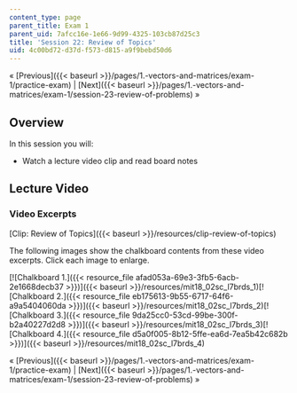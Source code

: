 ```yaml
---
content_type: page
parent_title: Exam 1
parent_uid: 7afcc16e-1e66-9d99-4325-103cb87d25c3
title: 'Session 22: Review of Topics'
uid: 4c00bd72-d37d-f573-d815-a9f9bebd50d6
---
```


« [Previous]({{< baseurl >}}/pages/1.-vectors-and-matrices/exam-1/practice-exam) | [Next]({{< baseurl >}}/pages/1.-vectors-and-matrices/exam-1/session-23-review-of-problems) »

Overview
--------

In this session you will:

*   Watch a lecture video clip and read board notes

Lecture Video
-------------

### Video Excerpts

[Clip: Review of Topics]({{< baseurl >}}/resources/clip-review-of-topics)

The following images show the chalkboard contents from these video excerpts. Click each image to enlarge.

[![Chalkboard 1.]({{< resource_file afad053a-69e3-3fb5-6acb-2e1668decb37 >}})]({{< baseurl >}}/resources/mit18_02sc_l7brds_1)[![Chalkboard 2.]({{< resource_file eb175613-9b55-6717-64f6-a9a5404060da >}})]({{< baseurl >}}/resources/mit18_02sc_l7brds_2)[![Chalkboard 3.]({{< resource_file 9da25cc0-53cd-99be-300f-b2a40227d2d8 >}})]({{< baseurl >}}/resources/mit18_02sc_l7brds_3)[![Chalkboard 4.]({{< resource_file d5a0f005-8b12-5ffe-ea6d-7ea5b42c682b >}})]({{< baseurl >}}/resources/mit18_02sc_l7brds_4)

« [Previous]({{< baseurl >}}/pages/1.-vectors-and-matrices/exam-1/practice-exam) | [Next]({{< baseurl >}}/pages/1.-vectors-and-matrices/exam-1/session-23-review-of-problems) »